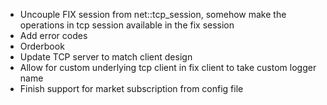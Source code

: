 - Uncouple FIX session from net::tcp_session, somehow make the operations in tcp session available in the fix session
- Add error codes
- Orderbook
- Update TCP server to match client design
- Allow for custom underlying tcp client in fix client to take custom logger name
- Finish support for market subscription from config file
